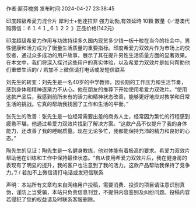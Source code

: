 <p>作者:厮芬槐捌 发布时间:2024-04-27 23:38:45</p>
<p>印度超級希愛力混合片 犀利士+他達拉非 強力助勃,有效延時 10顆 數量《✅港澳代购薇信：６１４１_６１２２ 》正品价格(142元) </p>
									<p>   印度超级希爱力作用与功效持续多久国内现货多少钱一板十粒在当今的社会中，男性健康和活力成为了衡量生活质量的重要指标。印度希爱力双效片作为市场上的佼佼者，通过众多成功的用户故事，展示了其在提升男性生活质量方面的显著效果。在本文中，我们将深入探讨这些用户的真实体验，以及希爱力双效片是如何帮助他们重塑生活的/ / 若加不上微信请打电话或发短信联系</p><p></p><p>  刘先生的转变：刘先生是一名40岁的中学教师，因长期的工作压力和生活节奏，感到身体和精神逐渐力不从心。他在朋友的推荐下开始使用希爱力双效片。“使用这款产品后，我感到前所未有的活力和精神状态改善，能够更好地应对教学和日常生活的挑战。它真的帮助我找回了工作和生活的平衡。”</p><p></p><p>  张先生的改善：张先生是一位经常需要出差的商务人士，经常因为繁忙的行程感到疲惫不堪。他通过希爱力双效片找到了解决方案。“这款产品不仅提升了我的身体能力，还改善了我的睡眠质量。现在无论多忙，我都能保持充沛的精力和良好的心态。”</p><p></p><p>陶先生的见证：陶先生是一名健身教练，他对体能有着极高的要求。希爱力双效片帮助他在训练和工作中保持最佳状态。“自从使用希爱力双效片后，我在健身房的表现有了明显的提升，我的客户也注意到了我的活力。这款产品帮助我保持了竞争力。”/ / 若加不上微信请打电话或发短信联系</p>				声明：本站所有文章均来自网络用户投稿，需要消费、投资的项目请注意识别真伪，谨防上当受骗，本站只负责信息刊登，不提供内容鉴别及纠纷问题。投稿内容若侵犯了您的权益请及时联系客服删除。				

